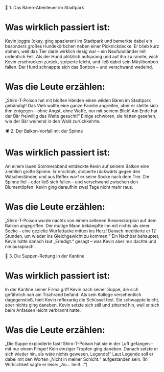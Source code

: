 🐻 1. Das Bären-Abenteuer im Stadtpark

# Was wirklich passiert ist:
Kevin joggte (okay, ging spazieren) im Stadtpark und bemerkte dabei ein besonders großes Hundekörbchen neben einer Picknickdecke. 
Er blieb kurz stehen, weil das Tier darin wirklich riesig war – ein Neufundländer mit ordentlich Fell. 
Als der Hund plötzlich aufsprang und auf ihn zu rannte, wich Kevin erschrocken zurück, stolperte leicht, und ließ dabei sein Müslibonbon fallen. 
Der Hund schnappte sich das Bonbon – und verschwand wedelnd.

# Was die Leute erzählen:
„Shiro-T-Poison hat mit bloßen Händen einen wilden Bären im Stadtpark gebändigt! Das Vieh wollte eine ganze Familie angreifen, aber er stellte sich ihm entgegen – ohne Angst, ohne Waffe, nur mit seinem Blick! Am Ende hat der Bär freiwillig das Weite gesucht!“
Einige schwören, sie hätten gesehen, wie der Bär weinend in den Wald zurückkehrte.


🕷️ 2. Der Balkon-Vorfall mit der Spinne

# Was wirklich passiert ist:
An einem lauen Sommerabend entdeckte Kevin auf seinem Balkon eine ziemlich große Spinne. 
Er erschrak, stolperte rückwärts gegen den Wäscheständer, und aus Reflex warf er seine Socke nach dem Tier. 
Die Spinne fiel – oder ließ sich fallen – und verschwand zwischen den Blumentöpfen. Kevin ging daraufhin zwei Tage nicht mehr raus.

# Was die Leute erzählen:
„Shiro-T-Poison wurde nachts von einem seltenen Riesenskorpion auf dem Balkon angegriffen. Der mutige Mann bekämpfte ihn mit nichts als einer Socke – eine gezielte Wurfattacke mitten ins Herz! Danach meditierte er 12 Stunden, um wieder ins Gleichgewicht zu kommen.“
Ein Nachbar behauptet, Kevin hätte danach laut „Erledigt.“ gesagt – was Kevin aber nur dachte und nie aussprach.


🍜 3. Die Suppen-Rettung in der Kantine

# Was wirklich passiert ist:
In der Kantine seiner Firma griff Kevin nach seiner Suppe, die sich gefährlich nah am Tischrand befand. Als sein Kollege versehentlich dagegenstieß, hielt Kevin reflexartig die Schüssel fest. 
Sie schwappte leicht, aber nichts ging daneben. Kevin setzte sich still und zitternd hin, weil er sich beim Anfassen leicht verbrannt hatte.

# Was die Leute erzählen:
„Die Suppe explodierte fast! Shiro-T-Poison hat sie in der Luft gefangen – mit nur einem Finger! Kein einziger Tropfen ging daneben. Danach setzte er sich wieder hin, als wäre nichts gewesen. Legende!“
Laut Legende soll er dabei mit den Worten „Nicht in meiner Schicht.“ aufgestanden sein. (In Wirklichkeit sagte er leise: „Au... heiß...“)
